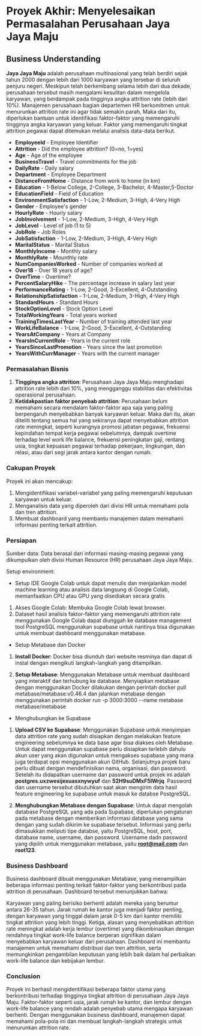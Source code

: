 # Proyek Akhir: Menyelesaikan Permasalahan Perusahaan Jaya Jaya Maju

## Business Understanding

**Jaya Jaya Maju** adalah perusahaan multinasional yang telah berdiri sejak tahun 2000 dengan lebih dari 1000 karyawan yang tersebar di seluruh penjuru negeri. Meskipun telah berkembang selama lebih dari dua dekade, perusahaan tersebut masih mengalami kesulitan dalam mengelola karyawan, yang berdampak pada tingginya angka attrition rate (lebih dari 10%). Manajemen perusahaan bagian departemen HR berkomitmen untuk menurunkan attrition rate ini agar tidak semakin parah, Maka dari itu, diperlukan bantuan untuk identifikasi faktor-faktor yang memengaruhi tingginya angka karyawan yang keluar. Faktor yang memengaruhi tingkat attrition pegawai dapat ditemukan melalui analisis data-data berikut.

* **EmployeeId** - Employee Identifier
* **Attrition** - Did the employee attrition? (0=no, 1=yes)
* **Age** - Age of the employee
* **BusinessTravel** - Travel commitments for the job
* **DailyRate** - Daily salary
* **Department** - Employee Department
* **DistanceFromHome** - Distance from work to home (in km)
* **Education** - 1-Below College, 2-College, 3-Bachelor, 4-Master,5-Doctor
* **EducationField** - Field of Education
* **EnvironmentSatisfaction** - 1-Low, 2-Medium, 3-High, 4-Very High
* **Gender** - Employee's gender
* **HourlyRate** - Hourly salary
* **JobInvolvement** - 1-Low, 2-Medium, 3-High, 4-Very High
* **JobLevel** - Level of job (1 to 5)
* **JobRole** - Job Roles
* **JobSatisfaction** - 1-Low, 2-Medium, 3-High, 4-Very High
* **MaritalStatus** - Marital Status
* **MonthlyIncome** - Monthly salary
* **MonthlyRate** - Mounthly rate
* **NumCompaniesWorked** - Number of companies worked at
* **Over18** - Over 18 years of age?
* **OverTime** - Overtime?
* **PercentSalaryHike** - The percentage increase in salary last year
* **PerformanceRating** - 1-Low, 2-Good, 3-Excellent, 4-Outstanding
* **RelationshipSatisfaction** - 1-Low, 2-Medium, 3-High, 4-Very High
* **StandardHours** - Standard Hours
* **StockOptionLevel** - Stock Option Level
* **TotalWorkingYears** - Total years worked
* **TrainingTimesLastYear** - Number of training attended last year
* **WorkLifeBalance** - 1-Low, 2-Good, 3-Excellent, 4-Outstanding
* **YearsAtCompany** - Years at Company
* **YearsInCurrentRole** - Years in the current role
* **YearsSinceLastPromotion** - Years since the last promotion
* **YearsWithCurrManager** - Years with the current manager


### Permasalahan Bisnis

1. **Tingginya angka attrition**: Perusahaan Jaya Jaya Maju menghadapi attrition rate lebih dari 10%, yang mengganggu stabilitas dan efektivitas operasional perusahaan.
2. **Ketidakpastian faktor penyebab attrition**: Perusahaan belum memahami secara mendalam faktor-faktor apa saja yang paling berpengaruh menyebabkan banyak karyawan keluar. Maka dari itu, akan diteliti tentang semua hal yang sekiranya dapat menyebabkan attrition rate meningkat, seperti kurangnya promosi jabatan pegawai, frekuensi kepindahan tempat kerja pegawai sebelumnya, dampak overtime terhadap level work life balance, frekuensi peningkatan gaji, rentang usia, tingkat kepuasan pegawai terhadap pekerjaan, lingkungan, dan relasi, atau dari segi jarak antara kantor dengan rumah.

### Cakupan Proyek

Proyek ini akan mencakup:
1. Mengidentifikasi variabel-variabel yang paling memengaruhi keputusan karyawan untuk keluar.
2. Menganalisis data yang diperoleh dari divisi HR untuk memahami pola dan tren attrition.
3. Membuat dashboard yang membantu manajemen dalam memahami informasi penting terkait attrition.

### Persiapan

Sumber data: Data berasal dari informasi masing-masing pegawai yang dikumpulkan oleh divisi Human Resource (HR) perusahaan Jaya Jaya Maju.

Setup environment:

* Setup IDE Google Colab untuk dapat menulis dan menjalankan model machine learning atau analisis data langsung di Google Colab, memanfaatkan CPU atau GPU yang disediakan secara gratis

1. Akses Google Colab: Membuka Google Colab lewat browser.
2. Dataset hasil analisis faktor-faktor yang memengaruhi attrition rate menggunakan Google Colab dapat diunggah ke database management tool PostgreSQL menggunakan supabase untuk nantinya bisa digunakan untuk membuat dashboard menggunakan metabase.

* Setup Metabase dan Docker 
1. **Install Docker**: Docker bisa diunduh dari website resminya dan dapat di instal dengan mengikuti langkah-langkah yang ditampilkan.

2. **Setup Metabase**: Menggunakan Metabase untuk membuat dashboard yang interaktif dan terhubung ke database. Menyiapkan metabase dengan menggunakan Docker dilakukan dengan perintah docker pull metabase/metabase:v0.46.4 dan jalankan metabase dengan menggunakan perintah docker run -p 3000:3000 --name metabase metabase/metabase

 * Menghubungkan ke Supabase

1. **Upload CSV ke Supabase**: Menggunakan Supabase untuk menyimpan data attrition rate yang sudah disiapkan dengan melakukan feature engineering sebelumnya ke data base agar bisa diakses oleh Metabase. Untuk dapat menggunakan supabase perlu disiapkan terlebih dahulu akun user yang akan digunakan untuk mengakses supabase yang mana juga terdapat opsi menggunakan akun GitHub. Selanjutnya projek baru perlu dibuat dengan mendefinisikan nama, organisasi, dan password. Setelah itu didapatkan username dan password untuk projek ini adalah **postgres.uxzwesijexuasxnywyuf** dan **52H9suDMxF5lWrjq**. Password dan username tersebut dibutuhkan saat akan mengirim data hasil feature engineering ke supabase untuk masuk ke databse PostgreSQL.
   
2.  **Menghubungkan Metabase dengan Supabase**:
Untuk dapat mengolah database PostgreSQL yang ada pada Supabase, diperlukan pengaturan pada metabase dengan memberikan informasi database yang sama dengan yang sudah dikirim ke supabase tersebut. Informasi yang perlu dimasukkan meliputi tipe databse, yaitu PostgreSQL, host, port, database name, username, dan password. Username dadn password yang dipilih untuk menggunakan metabase, yaitu **root@mail.com** dan **root123**. 


### Business Dashboard

Business dashboard dibuat menggunakan Metabase, yang menampilkan beberapa informasi penting terkait faktor-faktor yang berkontribusi pada attrition di perusahaan. Dashboard tersebut menunjukkan bahwa:

Karyawan yang paling berisiko berhenti adalah mereka yang berumur antara 26-35 tahun.
Jarak rumah ke kantor juga menjadi faktor penting, dengan karyawan yang tinggal dalam jarak 0-5 km dari kantor memiliki tingkat attrition yang lebih tinggi.
Ketiga, alasan yang menyebabkan attrition rate meningkat adalah kerja lembur (overtime) yang dikombinasikan dengan rendahnya tingkat work-life balance berperan signifikan dalam menyebabkan karyawan keluar dari perusahaan.
Dashboard ini membantu manajemen untuk memahami distribusi dan tren attrition, serta memungkinkan pengambilan keputusan yang lebih baik dalam hal perbaikan work-life balance dan kebijakan lembur.

### Conclusion
Proyek ini berhasil mengidentifikasi beberapa faktor utama yang berkontribusi terhadap tingginya tingkat attrition di perusahaan Jaya Jaya Maju. Faktor-faktor seperti usia, jarak rumah ke kantor, dan lembur dengan work-life balance yang rendah adalah penyebab utama mengapa karyawan berhenti. Dengan menggunakan business dashboard, manajemen dapat memahami pola-pola ini dan membuat langkah-langkah strategis untuk menurunkan attrition rate.
